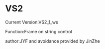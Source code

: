 # VS2  
Current Version:VS2_1_ws  
  
Function:Frame on string control  
  
author:JYF and avoidance provided by JinZhe  
